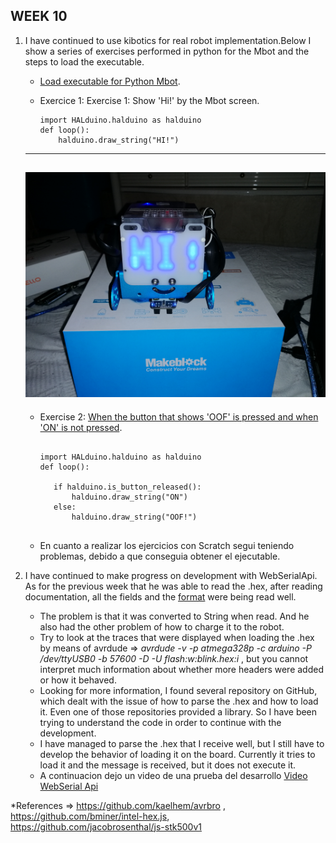 ## WEEK 10

1. I have continued to use kibotics for real robot implementation.Below I show a series of exercises performed in python for the Mbot and the steps to load the executable.

      -  [Load executable for Python Mbot](https://youtu.be/r24DTmMXJ-4).
        
      -   Exercice 1: Exercise 1: Show 'Hi!' by the Mbot screen.
        
            ~~~
            import HALduino.halduino as halduino
            def loop():
                halduino.draw_string("HI!")
            ~~~
     ---
     ![exercice1](https://raw.githubusercontent.com/dvalladaresv/TFG_David_Valladares/master/assets/exercice_python_mbot1.png)
     ---
        
      -   Exercise 2: [When the button that shows 'OOF' is pressed and when 'ON' is not pressed](https://youtu.be/pS5OE_WwG7g).
              
             ~~~
                
             import HALduino.halduino as halduino
             def loop():
                    
                if halduino.is_button_released():
                    halduino.draw_string("ON")
                else:
                    halduino.draw_string("OOF!")
               
             ~~~
       
      -  En cuanto a realizar los ejercicios con Scratch segui teniendo problemas, debido a que conseguia obtener el ejecutable.
      
2. I have continued to make progress on development with WebSerialApi. As for the previous week that he was able to read the .hex, after reading documentation, all the fields and the [format](https://en.wikipedia.org/wiki/Intel_HEX) were being read well.
    - The problem is that it was converted to String when read. And he also had the other problem of how to charge it to the robot.
    - Try to look at the traces that were displayed when loading the .hex by means of avrdude => *avrdude -v -p atmega328p -c arduino -P /dev/ttyUSB0 -b 57600 -D -U flash:w:blink.hex:i* , but you cannot interpret much information about whether more headers were added or how it behaved.
    - Looking for more information, I found several repository on GitHub, which dealt with the issue of how to parse the .hex and how to load it. Even one of those repositories provided a library. So I have been trying to understand the code in order to continue with the development.
    - I have managed to parse the .hex that I receive well, but I still have to develop the behavior of loading it on the board. Currently it tries to load it and the message is received, but it does not execute it.
    - A continuacion dejo un video de una prueba del desarrollo [Video WebSerial Api](https://github.com/jacobrosenthal/js-stk500v1)
    
  *References => https://github.com/kaelhem/avrbro , https://github.com/bminer/intel-hex.js, https://github.com/jacobrosenthal/js-stk500v1
    
             
   


       
        
